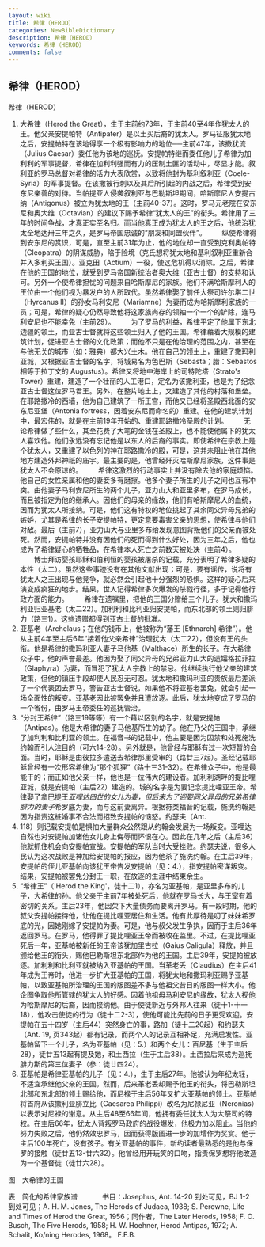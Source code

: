 ```yaml
---
layout: wiki
title: 希律（HEROD）
categories: NewBibleDictionary
description: 希律（HEROD）
keywords: 希律（HEROD）
comments: false
---
```


## 希律（HEROD）



希律（HEROD）
1. 大希律（Herod the Great），生于主前约73年，于主前40至4年作犹太人的王。他父亲安提帕特（Antipater）是以土买后裔的犹太人。罗马征服犹太地之后，安提帕特在该地得享一个极有影响力的地位──主前47年，该撒犹流（Julius Caesar）委任他为该地的巡抚。安提帕特继而委任他儿子希律为加利利的军事提督，希律在加利利强而有力的压制土匪的活动中，尽显才能。叙利亚的罗马总督对希律的活力大表欣赏，以致将他封为基利叙利亚（Coele-Syria）的军事提督。在该撒被行刺以及其后所引起的内战之后，希律受到安东尼亲善的对待。当帕提亚人侵袭叙利亚与巴勒斯坦期间，哈斯摩尼人安提古纳（Antigonus）被立为犹太地的王（主前40-37）。这时，罗马元老院在安东尼和奥大维（Octavian）的建议下赐予希律“犹太人的王”的衔头。希律用了三年的时间争战，才真正实至名归。而当他真正成为犹太人的王之后，他统治犹太全地达卅三年之久，是罗马帝国忠诚的“朋友和同盟伙伴”。
　　纵使希律得到安东尼的赏识，可是，直至主前31年为止，他的地位却一直受到克利奥帕特（Cleopatra）的阴谋威胁，陷于险境（克氏想将犹太地和基利叙利亚重新合并入多利买王国）。亚克田（Actium）一役，使这危机得以消除。之后，希律在他的王国的地位，就受到罗马帝国新统治者奥大维（亚古士督）的支持和认可。另外一个使希律担忧的问题来自哈斯摩尼的家族。他们不满哈斯摩利人的王位由一个他们视为暴发户的人所取代。虽然希律娶了前任大祭司许尔堪二世（Hyrcanus II）的孙女马利安尼（Mariamne）为妻而成为哈斯摩利家族的一员；可是，希律的疑心仍然导致他将这家族尚存的领袖一个一个的铲除，连马利安尼也不能幸免（主前29）。
　　为了罗马的利益，希律平定了他属下东北边疆的领土，而亚古士督就将这些领土归入了他的王国。希律藉着大规模的建筑计划，促进亚古士督的文化政策；而他不只是在他治理的范围之内，甚至在与他无关的城市（如：雅典）都大兴土木。他在自己的领土上，重建了撒玛利亚城，又根据亚古士督的名字，将城易名为色巴斯（Sebasta；腊：Sebastos 相等于拉丁文的 Augustus）。希律又将地中海岸上的司特陀塔（Strato's Tower）重建，建造了一个壮丽的人工港口，定名为该撒利亚，也是为了纪念亚古士督这位罗马君王。另外，在整片地土上，又建造了其他的村落和堡垒。在耶路撒冷的西墙，他为自己建筑了一所王宫，而他又已经将圣殿西北面的安东尼亚堡（Antonia fortress，因着安东尼而命名的）重建。在他的建筑计划中，最宏伟的，就是在主前19年开始的、重建耶路撒冷圣殿的计划。
　　无论希律做了些什么，其至花费了大笔的金钱在圣殿上，也不能使他属下的犹太人喜欢他。他们永远没有忘记他是以东人的后裔的事实。即使希律在宗教上是个犹太人，又重建了以色列的神在耶路撒冷的殿，可是，这并未阻止他在其他地方建造外邦神祇的庙宇。最主要的是，他曾经歼灭哈斯摩尼家族，这件事是犹太人不会原谅的。
　　希律这激烈的行动事实上并没有除去他的家庭烦恼。他自己的女性亲属和他的妻妾多有磨擦。他多个妻子所生的儿子之间也互有冲突。由他妻子马利安尼所生的两个儿子，亚力山大和亚里多布，在罗马成长，而且被指定为他的继承人。因他们的母亲的缘故，他们有哈斯摩尼人的血统，因而为犹太人所接纳。可是，他们这有特权的地位挑起了其余同父异母兄弟的嫉妒，尤其是希律的长子安提帕特，更定意要毒害父亲的思想，使希律与他们对敌。最后（主前7），亚力山大与亚里多布给发现意图背叛他们的父亲而被处死。然而，安提帕特并没有因他们的死而得到什么好处，因为三年之后，他也成为了希律疑心的牺牲品，在希律本人死亡之前数天被处决（主前4）。
　　博士拜访婴孩耶稣和伯利恒的婴孩被屠杀的记载，充分表明了希律多疑的本性（太二）。虽然这些事迹没有在其他文献出现；可是，要有谣传，说将有犹太人之王出现与他竞争，就必然会引起他十分强烈的恐惧。这样的疑心后来演变成疯狂的地步。结果，世人记得希律多次爆发的杀戮行径，多于记得他行政方面的能力。
　　希律在遗嘱里，把他的王国分赠给三个儿子。犹大和撒玛利亚归亚基老（太二22）。加利利和比利亚归安提帕，而东北部的领土则归腓力（路三1）。这些遗赠都得到亚古士督的批准。
2. 亚基老（Archelaus；在他的钱币上，他被称为“藩王 [Ethnarch] 希律”）。他从主前4年至主后6年“接着他父亲希律”治理犹太（太二22），但没有王的头衔。他是希律的撒玛利亚人妻子马他基（Malthace）所生的长子。在大希律众子中，他的声誉最差。他因为娶了同父异母的兄弟亚力山大的遗孀格拉菲拉（Glaphyra）为妻，而冒犯了犹太人宗教上的禁忌。他继续执行他父亲的建筑政策，但他的镇压手段却使人民忍无可忍。犹太地和撒玛利亚的贵族最后差派了一个代表团去罗马，警告亚古士督说，如果他不将亚基老罢免，就会引起一场全面性的叛变。亚基老因此被罢免并且遭放逐。此后，犹太地变成了罗马的一个省份，由罗马王帝委任的巡抚管治。
3. “分封王希律”（路三19等等）有一个藉以区别的名字，就是安提帕（Antipas）。他是大希律的妻子马他基所生的幼子。他在乃父的王国中，承继了加利利和比利亚的领土。在福音书的记载中，他主要是因为囚禁和处死施洗约翰而引人注目的（可六14-28）。另外就是，他曾经与耶稣有过一次短暂的会面。当时，耶稣是由彼拉多遣送去希律那里受审的（路廿三7起）。圣经记载耶稣曾经有一次形容希律为“那个狐狸”（路十三31-32）。在希律众子中，他是最能干的；而正如他父亲一样，他也是一位伟大的建设者。加利利湖畔的提比哩亚城，就是安提帕（主后22）建造的。城的名字是为要记念提比哩亚王帝。希律娶了拿巴提王*亚哩达四世的女儿为妻，但后来为了迎娶同父异母的兄弟希律腓力的妻子*希罗底为妻，而与这前妻离异。根据符类福音的记载，施洗约翰是因为指责这桩婚事不合法而招致安提帕的恼怒。约瑟夫（Ant.
18. 118）则记载安提帕是惧怕大量群众公然跟从约翰会发展为一场叛变。亚哩达自然也对安提帕加诸他女儿身上侮辱而怀恨在心。因此在几年之后（主后36）他就抓住机会向安提帕宣战。安提帕的军队当时大受挫败。约瑟夫说，很多人民认为这次战败是神加给安提帕的报应，因为他杀了施洗约翰。在主后39年，安提帕的侄儿亚基帕向该犹王帝告发安提帕（见：4.），指安提帕密谋叛变。结果，安提帕被罢免分封王一职，在放逐的生涯中结束余生。
4. “希律王”（'Herod the King'，徒十二1），亦名为亚基帕，是亚里多布的儿子，大希律的孙。他父亲于主前7年被处死后，他就在罗马长大，与王室有着密切的关系。主后23年，他因欠下大量债务而要离开罗马。有一段时期，他的叔父安提帕接待他，让他在提比哩亚居住和生活。他有此厚待是叨了妹妹希罗底的光，因她刚嫁了安提帕为妻。可是，他与叔父发生争执，因而于主后36年返回罗马。在罗马，他得罪了提比哩亚王帝而被收在监里。不过，在提比哩亚死后一年，亚基帕被新任的王帝该犹加里古拉（Gaius Caligula）释放，并且颁给他王的衔头，赐他巴勒斯坦东北部作为他的王国。主后39年，安提帕被放逐。加利利和比利亚就被纳入亚基帕的王国。当革老丢（Claudius）在主后41年成为王帝时，他进一步扩大亚基帕的王国，将犹太地和撒玛利亚赐予亚基帕，以致亚基帕所治理的王国的版图差不多与他祖父昔日的版图一样大小。他企图争取他所管辖的犹太人的好感。因着他祖母马利安尼的缘故，犹太人视他为哈斯摩尼的后裔，因而接纳他。由于使徒新近与外邦人往来（徒十1-十一18），他攻击使徒的行为（徒十二2-3），使他可能比先前的日子更受欢迎。安提帕在五十四岁（主后44）突然身亡的事，路加（徒十二20起）和约瑟夫（Ant.
19, 页343起）都有记录，而两个人的记录互相补足，充满启发性。亚基帕留下一个儿子，名为亚基帕（见：5.）和两个女儿：百尼基（生于主后28），徒廿五13起有提及她，和土西拉（生于主后38）。土西拉后来成为巡抚腓力斯的第三位妻子（参：徒廿四24）。
5. 亚基帕是希律亚基帕的儿子（见：4.），生于主后27年。他被认为年纪太轻，不适宜承继他父亲的王国。然而，后来革老丢却赐予他王的衔头，将巴勒斯坦北部和东北部的领土赐给他，而尼禄于主后56年又扩大亚基帕的领土。亚基帕将首府从该撒利亚腓立比（Caesarea Philippi）改名为尼禄尼亚（Neronias）以表示对尼禄的谢意。从主后48至66年间，他拥有委任犹太人为大祭司的特权。在主后66年，犹太人背叛罗马政府的战役爆发，他极力加以阻止。当他的努力失败之后，他仍然效忠罗马，因而获得版图进一步的加增作为奖赏。他于主后100年死亡，没有孩子。有关亚基帕的事件，新约读者最熟悉的是他与保罗的接触（徒廿五13-廿六32）。他曾经用开玩笑的口吻，指责保罗想将他改造为一个基督徒（徒廿六28）。
　


图　大希律的王国


表　简化的希律家族谱
　
　　书目：Josephus, Ant. 14-20 到处可见，BJ
1-2 到处可见；A. H. M. Jones, The Herods of
Judaea, 1938; S. Perowne, Life and
Times of Herod the Great, 1956；同作者，The Later Herods, 1958; F. O. Busch, The Five
Herods, 1958; H. W. Hoehner, Herod
Antipas, 1972; A. Schalit, Ko/ning Herodes, 1968。
F.F.B.





